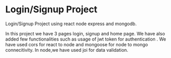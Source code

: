 # Login/Signup Project
Login/Signup Project using react node express and mongodb.




In this project we have 3 pages login, signup and home page.
We have also added few functionalities such as usage of jwt token for authentication .
We have used cors for react to node and mongoose for node to mongo connecitivity.
In node,we have used joi for data validation.
